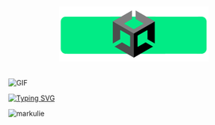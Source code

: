 <p align="center"><img src="https://github.com/markulie/markulie/blob/main/unity-banner_green.png" width="300" height="auto"></p>
</br>
<img  alt="GIF" src="https://media.giphy.com/media/13HgwGsXF0aiGY/giphy.gif" />
</br>

[![Typing SVG](https://readme-typing-svg.demolab.com?font=Fira+Code&pause=1000&width=500&lines=Hey!+Mark+is+here.+;I'm+an+Interactive+Developer.+;Specializing+in+.NET+%2F+Unity+%2F+Unreal)](https://git.io/typing-svg)

<p align="left">
<img src="https://komarev.com/ghpvc/?username=markulie&color=grey" alt="markulie"/>
</p>
